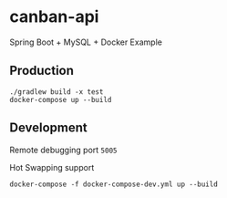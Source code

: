 # canban-api

Spring Boot + MySQL + Docker Example

## Production

```
./gradlew build -x test
docker-compose up --build
```

## Development

Remote debugging port `5005`

Hot Swapping support


```
docker-compose -f docker-compose-dev.yml up --build
```
